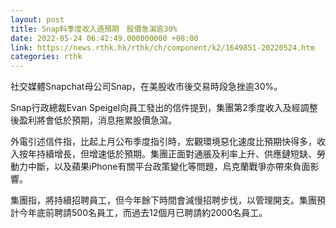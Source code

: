 ```yaml
---
layout: post
title: Snap料季度收入遜預期　股價急瀉逾30%
date: 2022-05-24 06:42:49.000000000 +08:00
link: https://news.rthk.hk/rthk/ch/component/k2/1649851-20220524.htm
categories: rthk
---
```


社交媒體Snapchat母公司Snap，在美股收市後交易時段急挫逾30%。

Snap行政總裁Evan Speigel向員工發出的信件提到，集團第2季度收入及經調整後盈利將會低於預期，消息拖累股價急瀉。

外電引述信件指，比起上月公布季度指引時，宏觀環境惡化速度比預期快得多，收入按年持續增長，但增速低於預期。集團正面對通脹及利率上升、供應鏈短缺、勞動力中斷，以及蘋果iPhone有關平台政策變化等問題，烏克蘭戰爭亦帶來負面影響。

集團指，將持續招聘員工，但今年餘下時間會減慢招聘步伐，以管理開支。集團預計今年底前聘請500名員工，而過去12個月已聘請約2000名員工。
